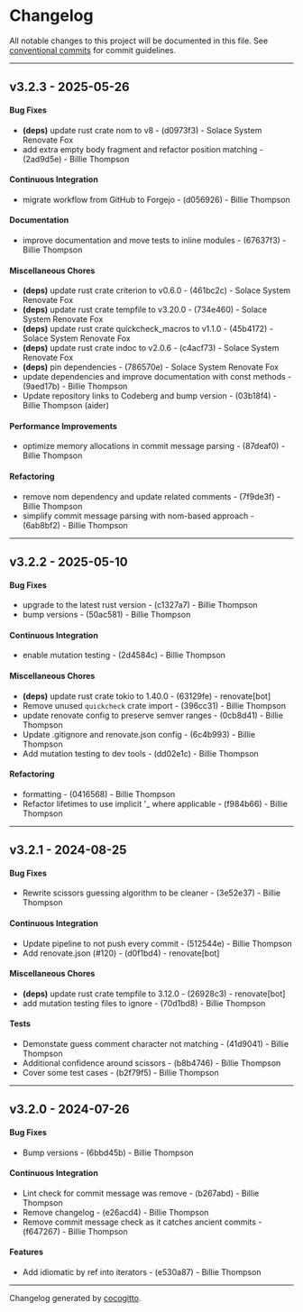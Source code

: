 # Changelog
All notable changes to this project will be documented in this file. See [conventional commits](https://www.conventionalcommits.org/) for commit guidelines.

- - -
## v3.2.3 - 2025-05-26
#### Bug Fixes
- **(deps)** update rust crate nom to v8 - (d0973f3) - Solace System Renovate Fox
- add extra empty body fragment and refactor position matching - (2ad9d5e) - Billie Thompson
#### Continuous Integration
- migrate workflow from GitHub to Forgejo - (d056926) - Billie Thompson
#### Documentation
- improve documentation and move tests to inline modules - (67637f3) - Billie Thompson
#### Miscellaneous Chores
- **(deps)** update rust crate criterion to v0.6.0 - (461bc2c) - Solace System Renovate Fox
- **(deps)** update rust crate tempfile to v3.20.0 - (734e460) - Solace System Renovate Fox
- **(deps)** update rust crate quickcheck_macros to v1.1.0 - (45b4172) - Solace System Renovate Fox
- **(deps)** update rust crate indoc to v2.0.6 - (c4acf73) - Solace System Renovate Fox
- **(deps)** pin dependencies - (786570e) - Solace System Renovate Fox
- update dependencies and improve documentation with const methods - (9aed17b) - Billie Thompson
- Update repository links to Codeberg and bump version - (03b18f4) - Billie Thompson (aider)
#### Performance Improvements
- optimize memory allocations in commit message parsing - (87deaf0) - Billie Thompson
#### Refactoring
- remove nom dependency and update related comments - (7f9de3f) - Billie Thompson
- simplify commit message parsing with nom-based approach - (6ab8bf2) - Billie Thompson

- - -

## v3.2.2 - 2025-05-10
#### Bug Fixes
- upgrade to the latest rust version - (c1327a7) - Billie Thompson
- bump versions - (50ac581) - Billie Thompson
#### Continuous Integration
- enable mutation testing - (2d4584c) - Billie Thompson
#### Miscellaneous Chores
- **(deps)** update rust crate tokio to 1.40.0 - (63129fe) - renovate[bot]
- Remove unused `quickcheck` crate import - (396cc31) - Billie Thompson
- update renovate config to preserve semver ranges - (0cb8d41) - Billie Thompson
- Update .gitignore and renovate.json config - (6c4b993) - Billie Thompson
- Add mutation testing to dev tools - (dd02e1c) - Billie Thompson
#### Refactoring
- formatting - (0416568) - Billie Thompson
- Refactor lifetimes to use implicit '_ where applicable - (f984b66) - Billie Thompson

- - -

## v3.2.1 - 2024-08-25
#### Bug Fixes
- Rewrite scissors guessing algorithm to be cleaner - (3e52e37) - Billie Thompson
#### Continuous Integration
- Update pipeline to not push every commit - (512544e) - Billie Thompson
- Add renovate.json (#120) - (d0f1bd4) - renovate[bot]
#### Miscellaneous Chores
- **(deps)** update rust crate tempfile to 3.12.0 - (26928c3) - renovate[bot]
- add mutation testing files to ignore - (70d1bd8) - Billie Thompson
#### Tests
- Demonstate guess comment character not matching - (41d9041) - Billie Thompson
- Additional confidence around scissors - (b8b4746) - Billie Thompson
- Cover some test cases - (b2f79f5) - Billie Thompson

- - -

## v3.2.0 - 2024-07-26
#### Bug Fixes
- Bump versions - (6bbd45b) - Billie Thompson
#### Continuous Integration
- Lint check for commit message was remove - (b267abd) - Billie Thompson
- Remove changelog - (e26acd4) - Billie Thompson
- Remove commit message check as it catches ancient commits - (f647267) - Billie Thompson
#### Features
- Add idiomatic by ref into iterators - (e530a87) - Billie Thompson

- - -

Changelog generated by [cocogitto](https://github.com/cocogitto/cocogitto).